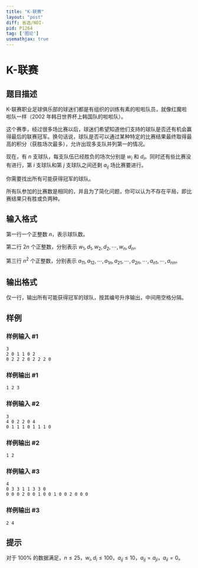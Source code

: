 ```yaml
---
title: "K-联赛"
layout: "post"
diff: 省选/NOI-
pid: P1264
tag: ['图论']
usemathjax: true
---
```


# K-联赛
## 题目描述

K-联赛职业足球俱乐部的球迷们都是有组织的训练有素的啦啦队员，就像红魔啦啦队一样（2002 年韩日世界杯上韩国队的啦啦队）。

这个赛季，经过很多场比赛以后，球迷们希望知道他们支持的球队是否还有机会赢得最后的联赛冠军。换句话说，球队是否可以通过某种特定的比赛结果最终取得最高的积分（获胜场次最多），允许出现多支队并列第一的情况。

现在，有 $n$ 支球队，每支队伍已经胜负的场次分别是 $w_i$ 和 $d_i$。同时还有些比赛没有进行，第 $i$ 支球队和第 $j$ 支球队之间还剩 $a_{ij}$ 场比赛要进行。

你需要找出所有可能获得冠军的球队。

所有队参加的比赛数是相同的，并且为了简化问题，你可以认为不存在平局，即比赛结果只有胜或负两种。
## 输入格式

第一行一个正整数 $n$，表示球队数。

第二行 $2n$ 个正整数，分别表示 $w_1,d_1,w_2,d_2,\cdots,w_n,d_n$。

第三行 $n^2$ 个正整数，分别表示 $a_{11},a_{12},\cdots,a_{1n},a_{21},\cdots,a_{2n},\cdots,a_{n1},\cdots,a_{nn}$。
## 输出格式

仅一行，输出所有可能获得冠军的球队，按其编号升序输出，中间用空格分隔。
## 样例

### 样例输入 #1
```
3
2 0 1 1 0 2
0 2 2 2 0 2 2 2 0

```
### 样例输出 #1
```
1 2 3

```
### 样例输入 #2
```
3
4 0 2 2 0 4
0 1 1 1 0 1 1 1 0

```
### 样例输出 #2
```
1 2

```
### 样例输入 #3
```
4
0 3 3 1 1 3 3 0
0 0 0 2 0 0 1 0 0 1 0 0 2 0 0 0

```
### 样例输出 #3
```
2 4

```
## 提示

对于 $100\%$ 的数据满足，$n\le 25$，$w_i,d_i\le 100$，$a_{ij}\le 10$，$a_{ij}=a_{ji}$，$a_{ii}=0$。
